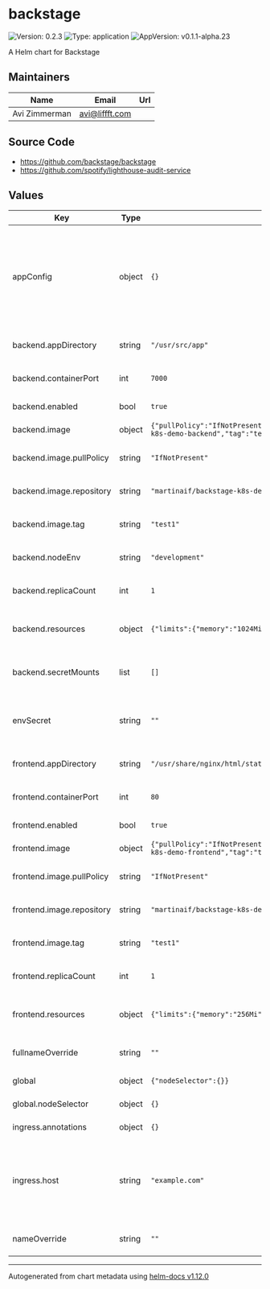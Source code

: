 # backstage

![Version: 0.2.3](https://img.shields.io/badge/Version-0.2.3-informational?style=flat-square) ![Type: application](https://img.shields.io/badge/Type-application-informational?style=flat-square) ![AppVersion: v0.1.1-alpha.23](https://img.shields.io/badge/AppVersion-v0.1.1--alpha.23-informational?style=flat-square)

A Helm chart for Backstage

## Maintainers

| Name | Email | Url |
| ---- | ------ | --- |
| Avi Zimmerman | <avi@liffft.com> |  |

## Source Code

* <https://github.com/backstage/backstage>
* <https://github.com/spotify/lighthouse-audit-service>

## Values

| Key | Type | Default | Description |
|-----|------|---------|-------------|
| appConfig | object | `{}` | Additional configurations to override the `app-config.yaml` in the backend.              These configurations will be written to `app-config.local.yaml` in the `backend.appDirectory`. |
| backend.appDirectory | string | `"/usr/src/app"` | The working directory where the backend is served. |
| backend.containerPort | int | `7000` | The port the backend is listening on insie the container. |
| backend.enabled | bool | `true` | Whether to enable the backend deployment. |
| backend.image | object | `{"pullPolicy":"IfNotPresent","repository":"martinaif/backstage-k8s-demo-backend","tag":"test1"}` | Image settings for the backend. |
| backend.image.pullPolicy | string | `"IfNotPresent"` | The ImagePullPolicy to apply to the backend deployment. |
| backend.image.repository | string | `"martinaif/backstage-k8s-demo-backend"` | The repository where the backend image is hosted. |
| backend.image.tag | string | `"test1"` | The tag to pull from the repository for the backend image. |
| backend.nodeEnv | string | `"development"` | The NODE_ENV to set inside the backend deployment. |
| backend.replicaCount | int | `1` | The number of backend replicas to run. |
| backend.resources | object | `{"limits":{"memory":"1024Mi"},"requests":{"memory":"512Mi"}}` | Resource requests/limits to apply to the backend deployment. |
| backend.secretMounts | list | `[]` | Additional secrets to mount as files inside the backend deployment. |
| envSecret | string | `""` | An optional secret containing values to be mounted in the pods as environment variables. |
| frontend.appDirectory | string | `"/usr/share/nginx/html/static"` | The directory where the frontend contents are being served. |
| frontend.containerPort | int | `80` | The port the frontend is listening on inside the container. |
| frontend.enabled | bool | `true` | Whether to enable the frontend deployment. |
| frontend.image | object | `{"pullPolicy":"IfNotPresent","repository":"martinaif/backstage-k8s-demo-frontend","tag":"test1"}` | Image settings for the frontend. |
| frontend.image.pullPolicy | string | `"IfNotPresent"` | The ImagePullPolicy to apply to the frontend deployment. |
| frontend.image.repository | string | `"martinaif/backstage-k8s-demo-frontend"` | The repository where the frontend image is hosted. |
| frontend.image.tag | string | `"test1"` | The tag to pull from the repository for the frontend image. |
| frontend.replicaCount | int | `1` | The number of replicas to run of the frontend. |
| frontend.resources | object | `{"limits":{"memory":"256Mi"},"requests":{"memory":"128Mi"}}` | Resource requests/limits to apply to the frontend deployment. |
| fullnameOverride | string | `""` | Override the default full name generated for resources. |
| global | object | `{"nodeSelector":{}}` | Global settings for the deployments. |
| global.nodeSelector | object | `{}` | The node selector to apply to deployments. |
| ingress.annotations | object | `{}` | Annotations to apply to the ingress. |
| ingress.host | string | `"example.com"` | The hostname to route to the backstage deployments. By default, `/api` is routed to the backend                 and all other requests to the frontend. |
| nameOverride | string | `""` | Override the default name generated for resources. |

----------------------------------------------
Autogenerated from chart metadata using [helm-docs v1.12.0](https://github.com/norwoodj/helm-docs/releases/v1.12.0)

